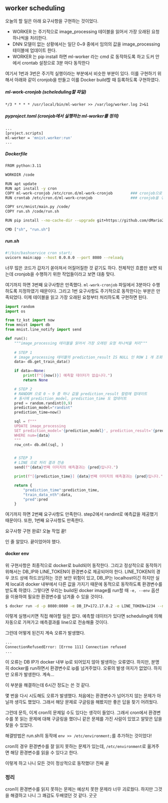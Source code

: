 ## worker scheduling

오늘의 할 일은 아래 요구사항을 구현하는 것이었다.

- WORKER 는 주기적으로 image_processing 테이블을 읽어서 가장 오래된 요청 하나씩을 처리한다.
- DNN 모델이 없는 상황에서는 일단 0~9 중에서 임의의 값을 image_processing 테이블에 업데이트 한다.
- WORKER 는 pip install 하면 ml-worker 라는 cmd 로 동작하도록 하고 도커 안에서 crontab 설정으로 3분 마다 동작한다

여기서 1번과 3번은 주기적 실행이라는 부분에서 비슷한 부분이 있다. 이를 구현하기 위해서 아래와 같이 cronjob을 만들고 이를 Docker build할 때 등록하도록 구현하였다. 

##### ml-work-cronjob (scheleduling할 파일)
```
*/3 * * * * /usr/local/bin/ml-worker >> /var/log/worker.log 2>&1
```

##### pyproject.toml (cronjob에서 실행하는 ml-worker를 정의)
```bash
...
[project.scripts]
ml-worker = 'mnist.worker:run'
...
```

##### Dockerfile
```bash
FROM python:3.11

WORKDIR /code

RUN apt update
RUN apt install -y cron
COPY ml-work-cronjob /etc/cron.d/ml-work-cronjob        ### cronjob으로 등록하고
RUN crontab /etc/cron.d/ml-work-cronjob                 ### cronjob을 구동한다

COPY src/mnist/main.py /code/
COPY run.sh /code/run.sh

RUN pip install --no-cache-dir --upgrade git+https://github.com/dMario24/mnist.git@0.3.6

CMD ["sh", "run.sh"]
```

##### run.sh
```bash
#!/bin/bashservice cron start;
uvicorn main:app --host 0.0.0.0 --port 8080 --reload;
```

너무 많은 코드가 갑자기 쏟아져서 어질어질한 것 같기도 하다. 전체적인 흐름만 보면 되는데 cronjob을 수행하기 위한 작업들이라고 보면 대충 맞다.

여기까지 하면 3번째 요구사항은 만족했다. `ml-work-cronjob` 파일에서 3분마다 수행하도록 지정하였기 때문이다. 그리고 1번 요구사항도 주기적으로 동작한다는 부분은 만족되었다. 이제 테이블을 읽고 가장 오래된 요청부터 처리하도록 구현하면 된다.

```python
import random
import os

from tz_kst import now
from mnist import db
from mnist.line_notify import send

def run():
    """image_processing 테이블을 읽어서 가장 오래된 요청 하나씩을 처리"""
    
    # STEP 1
    # image_processing 테이블의 prediction_result IS NULL 인 ROW 1 개 조회 - num 갖여오기
    data= db.get_train_data()

    if data==None:
        print(f"[{now()}] 예측할 데이터가 없습니다.")
        return None

    # STEP 2
    # RANDOM 으로 0 ~ 9 중 하나 값을 prediction_result 컬럼에 업데이트
    # 동시에 prediction_model, prediction_time 도 업데이트
    pred = random.randint(0,9)
    prediction_model="randint"
    prediction_time=now()

    sql = f"""
    UPDATE image_processing
    SET prediction_model='{prediction_model}', prediction_result='{pred}', prediction_time='{prediction_time}'
    WHERE num={data}
    """
    row_cnt= db.dml(sql, )


    # STEP 3
    # LINE 으로 처리 결과 전송
    send(f"{data}번째 이미지의 예측결과는 {pred}입니다.")

    print(f"[{prediction_time}] {data}번째 이미지의 예측결과는 {pred}입니다.")

    return {
        "prediction_time":prediction_time,
        "train_data_nth":data,
        "pred":pred
    }
```
여기까지 하면 2번째 요구사항도 만족한다. step2에서 randint로 예측값을 제공했기 때문이다. 또한, 1번째 요구사항도 만족한다.

요구사항 구현 완료! 오늘 작업 끝!

인 줄 알았다. 끝이었어야 했다.

#### docker env

위 구현사항은 최종적으로 docker로 build되어 동작한다. 그리고 정상적으로 동작하기 위해서는 DB_IP와 LINE_TOKEN이 환경변수로 제공되어야 한다. LINE_TOKEN의 경우 코드 상에 하드코딩하는 것은 보안 위험이 있고, DB_IP는 localhost이긴 하지만 실제 local과 docker 내부에서 다른 값을 가지기 때문에 동적으로 동작하도록 환경변수를 받도록 하였다. 그렇다면 우리는 build된 docker image를 run할 때 `-e, --env` 옵션을 이용하여 필요한 환경변수를 넘겨줄 수 있을 것이다.

```bash
$ docker run -d -p 8080:8080 -e DB_IP=172.17.0.2 -e LINE_TOKEN=1234 --name app <docker image>
```
이렇게 실행시키면 직접 해야할 일은 없다. 예측할 데이터가 있다면 scheduling에 의해 자동으로 가져가고 예측결과를 line으로 전송해줄 것이다.

그런데 어떻게 된건지 계속 오류가 발생했다. 
```bash
...
ConnectionRefusedError: [Errno 111] Connection refused
...
```
이 오류는 DB IP가 docker 내부 ip로 되어있지 않아 발생하는 오류였다. 하지만, 분명히 docker를 run하면서 환경변수로 ip를 넘겨주었다. 오류의 발생 여지가 없었다. 하지만 오류가 발생한다. 계속...

이 부분을 해결하는데 6시간 정도는 쓴 것 같다.

몇 번을 다시 시도해도 오류가 발생했다. 처음에는 환경변수가 넘어가지 않는 문제가 아닐까 생각도 했었다. 그래서 해당 문제로 구글링을 해봤지만 좋은 답을 찾기 어려웠다.

그런데 문득, 이게 cron의 문제일 수도 있다는 생각이 들었다. 그래서 cron에서 환경변수를 못 읽는 문제에 대해 구글링을 했더니 같은 문제를 가진 사람이 있었고 알맞은 답을 찾을 수 있었다.

해결방법은 run.sh의 동작에 `env >> /etc/environment;`를 추가하는 것이었다!

cron의 경우 환경변수를 잘 읽지 못하는 문제가 있는데, `/etc/environment`로 옮겨주면 해당 환경변수를 읽을 수 있다고 한다.

이렇게 하고 나니 모든 것이 정상적으로 동작했다! 진짜 끝

### 정리

cron이 환경변수를 읽지 못하는 문제는 예상치 못한 문제라 너무 괴로웠다. 하지만 그것을 해결하고 나니 그 쾌감도 두배였던 것 같다. 굿굿 